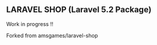 LARAVEL SHOP (Laravel 5.2 Package)
--------------------------------

Work in progress !!

Forked from amsgames/laravel-shop
